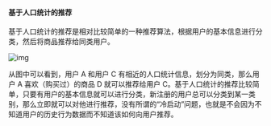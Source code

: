 

#### 基于人口统计的推荐

基于人口统计的推荐是相对比较简单的一种推荐算法，根据用户的基本信息进行分类，然后将商品推荐给同类用户。



![img](https://static001.geekbang.org/resource/image/72/dc/72fc3fa7c813520e951b3ffc92079adc.png?wh=864*688)

从图中可以看到，用户 A 和用户 C 有相近的人口统计信息，划分为同类，那么用户 A 喜欢（购买过）的商品 D 就可以推荐给用户 C。基于人口统计的推荐比较简单，只要有用户的基本信息就可以进行分类，新注册的用户总可以分类到某一类别，那么立即就可以对他进行推荐，没有所谓的“冷启动”问题，也就是不会因为不知道用户的历史行为数据而不知道该如何向用户推荐。





